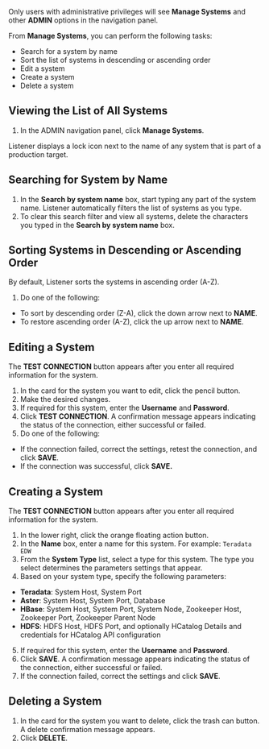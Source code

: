 Only users with administrative privileges will see **Manage Systems** and other **ADMIN** options in the navigation panel.

From **Manage Systems**, you can perform the following tasks:

- Search for a system by name
- Sort the list of systems in descending or ascending order
- Edit a system
- Create a system
- Delete a system

## Viewing the List of All Systems

1. In the ADMIN navigation panel, click **Manage Systems**.

Listener displays a lock icon next to the name of any system that is part of a production target.

## Searching for System by Name

1. In the **Search by system name** box, start typing any part of the system name. Listener automatically filters the list of systems as you type.
2. To clear this search filter and view all systems, delete the characters you typed in the **Search by system name** box.

## Sorting Systems in Descending or Ascending Order

By default, Listener sorts the systems in ascending order (A-Z).

1. Do one of the following:
 * To sort by descending order (Z-A), click the down arrow next to **NAME**.
 * To restore ascending order (A-Z), click the up arrow next to **NAME**.

## Editing a System

The **TEST CONNECTION** button appears after you enter all required information for the system.

1. In the card for the system you want to edit, click the pencil button.
2. Make the desired changes.
3. If required for this system, enter the **Username** and **Password**. 
4. Click **TEST CONNECTION**. A confirmation message appears indicating the status of the connection, either successful or failed.
5. Do one of the following:
 * If the connection failed, correct the settings, retest the connection, and click **SAVE**.
 * If the connection was successful, click **SAVE.**

## Creating a System

The **TEST CONNECTION** button appears after you enter all required information for the system.

1. In the lower right, click the orange floating action button.
2. In the **Name** box, enter a name for this system. For example: `Teradata EDW`
3. From the **System Type** list, select a type for this system. The type you select determines the parameters settings that appear.
4. Based on your system type, specify the following parameters: 
 * **Teradata**: System Host, System Port
 * **Aster**: System Host, System Port, Database
 * **HBase**: System Host, System Port, System Node, Zookeeper Host, Zookeeper Port, Zookeeper Parent Node
 * **HDFS**: HDFS Host, HDFS Port, and optionally HCatalog Details and credentials for HCatalog API configuration
5. If required for this system, enter the **Username** and **Password**.
6. Click **SAVE**. A confirmation message appears indicating the status of the connection, either successful or failed.
7. If the connection failed, correct the settings and click **SAVE**.

## Deleting a System

1. In the card for the system you want to delete, click the trash can button. A delete confirmation message appears.
2. Click **DELETE**.
